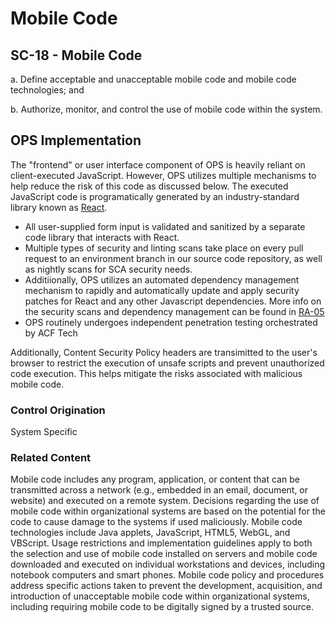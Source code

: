 # Mobile Code
## SC-18 - Mobile Code

a. Define acceptable and unacceptable mobile code and mobile code technologies; and

b. Authorize, monitor, and control the use of mobile code within the system.

## OPS Implementation

The "frontend" or user interface component of OPS is heavily reliant on client-executed JavaScript. However, OPS utilizes multiple mechanisms to help reduce the risk of this code as discussed below. The executed JavaScript code is programatically generated by an industry-standard library known as [React](https://react.dev).

* All user-supplied form input is validated and sanitized by a separate code library that interacts with React.
* Multiple types of security and linting scans take place on every pull request to an environment branch in our source code repository, as well as nightly scans for SCA security needs.
* Additiionally, OPS utilizes an automated dependency management mechanism to rapidly and automatically update and apply security patches for React and any other Javascript dependencies. More info on the security scans and dependency management can be found in [RA-05](../ra/ra-05.md)
* OPS routinely undergoes independent penetration testing orchestrated by ACF Tech

Additionally, Content Security Policy headers are transimitted to the user's browser to restrict the execution of unsafe scripts and prevent unauthorized code execution. This helps mitigate the risks associated with malicious mobile code.

### Control Origination

System Specific

### Related Content

Mobile code includes any program, application, or content that can be transmitted across a network (e.g., embedded in an email, document, or website) and executed on a remote system. Decisions regarding the use of mobile code within organizational systems are based on the potential for the code to cause damage to the systems if used maliciously. Mobile code technologies include Java applets, JavaScript, HTML5, WebGL, and VBScript. Usage restrictions and implementation guidelines apply to both the selection and use of mobile code installed on servers and mobile code downloaded and executed on individual workstations and devices, including notebook computers and smart phones. Mobile code policy and procedures address specific actions taken to prevent the development, acquisition, and introduction of unacceptable mobile code within organizational systems, including requiring mobile code to be digitally signed by a trusted source.
